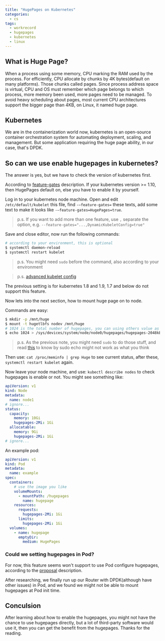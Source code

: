 ```yaml
---
title: "HugePages on Kubernetes"
categories:
  - cs
tags:
  - workrecord
  - hugepages
  - kubernetes
  - linux
---
```


## What is Huge Page?

When a process using some memory, CPU marking the RAM used by the process. For efficiently, CPU allocate by chunks by 4K bytes(default on many platforms). Those chunks called pages. Since process address space is virtual, CPU and OS must remember which page belongs to which process, more memory been used, more pages need to be managed. To avoid heavy scheduling about pages, most current CPU architectures support the bigger page than 4KB, on Linux, it named huge page.

## Kubernetes

We are in the containerization world now, kubernetes is an open-source container orchestration system for automating deployment, scaling, and management. But some application requiring the huge page ability, in our case, that's DPDK.

## So can we use enable hugepages in kubernetes?

The answer is yes, but we have to check the version of kubernetes first.

According to [feature-gates](https://kubernetes.io/docs/reference/command-line-tools-reference/feature-gates/) description. If your kubernetes version >= 1.10, then HugePages default on, else you have to enable it by yourself.

Log in to your kubernetes node machine. Open and edit `/etc/default/kubelet` this file, find `-—feature-gates=` these texts, add some text to make it looks like `-—feature-gates=HugePages=true`.

> p.s. If you want to add more than one feature, use `,` separate the option, e.g. `--feature-gates="...,DynamicKubeletConfig=true"`

Save and close editor, now run the following commands:

```bash
# according to your environment, this is optional
$ systemctl daemon-reload
$ systemctl restart kubelet
```

> p.s. You might need `sudo` before the command, also according to your environment

> p.s. [advanced kubelet config](https://kubernetes.io/docs/setup/independent/kubelet-integration/)

The previous setting is for kubernetes 1.8 and 1.9, 1.7 and below do not support this feature.

Now lets into the next section, how to mount huge page on to node.

Commands are easy:

```bash
$ mkdir -p /mnt/huge
$ mount -t hugetlbfs nodev /mnt/huge
# 1024 is the total number of hugepages, you can using others value as you need
$ echo 1024 > /sys/devices/system/node/node0/hugepages/hugepages-2048kB/nr_hugepages
```

> p.s. As the previous note, you might need `sudo` to do those stuff, and read [this](https://stackoverflow.com/questions/84882/sudo-echo-something-etc-privilegedfile-doesnt-work) to know by sudo echo might not work as what you think

Then use: `cat /proc/meminfo | grep Huge` to see current status, after these, `systemctl restart kubelet` again.

Now leave your node machine, and use: `kubectl describe nodes` to check hugepages is enable or not. You might see something like:

```yaml
apiVersion: v1
kind: Node
metadata:
  name: node1
# ignore...
status:
  capacity:
    memory: 10Gi
    hugepages-2Mi: 1Gi
  allocatable:
    memory: 9Gi
    hugepages-2Mi: 1Gi
# ignore...
```

An example pod:

```yaml
apiVersion: v1
kind: Pod
metadata:
  name: example
spec:
  containers:
    # use the image you like
    volumeMounts:
      - mountPath: /hugepages
        name: hugepage
    resources:
      requests:
        hugepages-2Mi: 1Gi
      limits:
        hugepages-2Mi: 1Gi
  volumes:
    - name: hugepage
      emptyDir:
        medium: HugePages
```

### Could we setting hugepages in Pod?

For now, this feature seems won't support to use Pod configure hugepages, according to the [proposal](https://github.com/kubernetes/community/blob/master/contributors/design-proposals/resource-management/hugepages.md#scope) description.

After researching, we finally run up our Router with DPDK(although have other issues) in Pod, and we found we might not be able to mount hugepages at Pod init time.

## Conculsion

After learning about how to enable the hugepages, you might not have the chance to use hugepages directly, but a lot of third-party software would use it, then you can get the benefit from the hugepages. Thanks for the reading.
